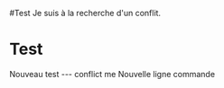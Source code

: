 
#Test
Je suis à la recherche d'un conflit.
# Test
Nouveau test --- conflict me
Nouvelle ligne commande



